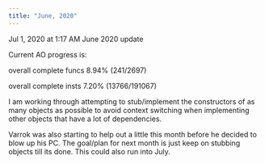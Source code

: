 ```yaml
---
title: "June, 2020"
---
```


Jul 1, 2020 at 1:17 AM
June 2020 update

Current AO progress is:

overall complete funcs 8.94% (241/2697)

overall complete insts 7.20% (13766/191067)

I am working through attempting to stub/implement the constructors of as many objects as possible to avoid context switching when implementing other objects that have a lot of dependencies.

Varrok was also starting to help out a little this month before he decided to blow up his PC. The goal/plan for next month is just keep on stubbing objects till its done. This could also run into July.

 
